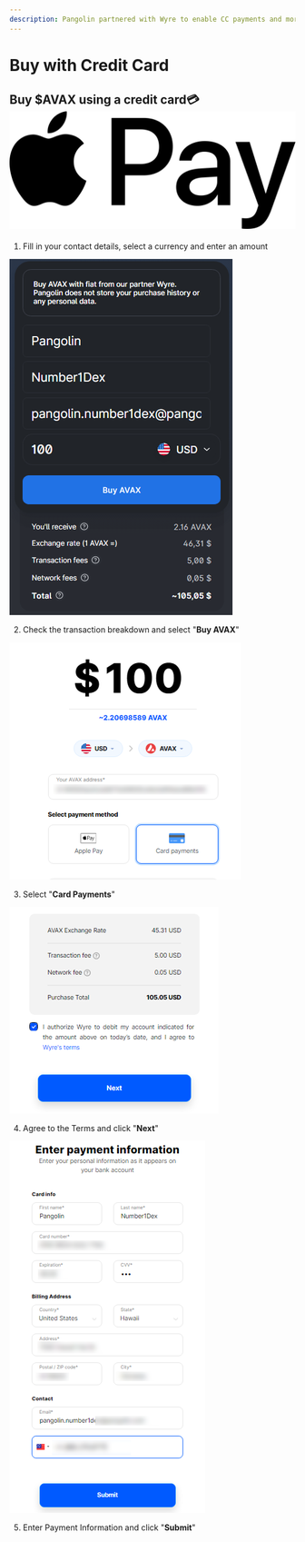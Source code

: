```yaml
---
description: Pangolin partnered with Wyre to enable CC payments and more
---
```


# Buy with Credit Card

## Buy $AVAX using a credit card💳![](../.gitbook/assets/pay.png) 

1. Fill in your contact details, select a currency and enter an amount

![](../.gitbook/assets/cc.png)

2. Check the transaction breakdown and select "**Buy AVAX**"

![Choose between CC or Apple Pay](../.gitbook/assets/cc1.png)

3. Select "**Card Payments**"

![Agree to terms by clicking the checkbox](../.gitbook/assets/cc2.png)

4. Agree to the Terms and click "**Next**"

![Fill in all required fields](../.gitbook/assets/cc3.png)

5. Enter Payment Information and click "**Submit**"




